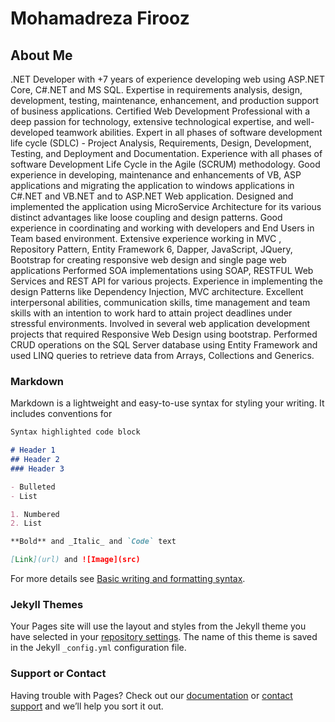 # Mohamadreza Firooz

## About Me

.NET Developer with +7 years of experience developing web using ASP.NET Core, C#.NET and MS SQL. Expertise in requirements analysis, design, development, testing, maintenance, enhancement, and production support of business applications. Certified Web Development Professional with a deep passion for technology, extensive technological expertise, and well-developed teamwork abilities.
Expert in all phases of software development life cycle (SDLC) - Project Analysis, Requirements, Design, Development, Testing, and Deployment and Documentation. Experience with all phases of software Development Life Cycle in the Agile (SCRUM) methodology.
Good experience in developing, maintenance and enhancements of VB, ASP applications and migrating the application to windows applications in C#.NET and VB.NET and to ASP.NET Web application.
Designed and implemented the application using MicroService Architecture for its various distinct advantages like loose coupling and design patterns.
Good experience in coordinating and working with developers and End Users in Team based environment.
Extensive experience working in MVC , Repository Pattern, Entity Framework 6, Dapper, JavaScript, JQuery, Bootstrap for creating responsive web design and single page web applications Performed SOA implementations using SOAP, RESTFUL Web Services and REST API for various projects.
Experience in implementing the design Patterns like Dependency Injection, MVC architecture.
Excellent interpersonal abilities, communication skills, time management and team skills with an intention to work hard to attain project deadlines under stressful environments.
Involved in several web application development projects that required Responsive Web Design using bootstrap.
Performed CRUD operations on the SQL Server database using Entity Framework and used LINQ queries to retrieve data from Arrays, Collections and Generics.

### Markdown

Markdown is a lightweight and easy-to-use syntax for styling your writing. It includes conventions for

```markdown
Syntax highlighted code block

# Header 1
## Header 2
### Header 3

- Bulleted
- List

1. Numbered
2. List

**Bold** and _Italic_ and `Code` text

[Link](url) and ![Image](src)
```

For more details see [Basic writing and formatting syntax](https://docs.github.com/en/github/writing-on-github/getting-started-with-writing-and-formatting-on-github/basic-writing-and-formatting-syntax).

### Jekyll Themes

Your Pages site will use the layout and styles from the Jekyll theme you have selected in your [repository settings](https://github.com/mohamadrezafz/mohamadrezafz.github.io/settings/pages). The name of this theme is saved in the Jekyll `_config.yml` configuration file.

### Support or Contact

Having trouble with Pages? Check out our [documentation](https://docs.github.com/categories/github-pages-basics/) or [contact support](https://support.github.com/contact) and we’ll help you sort it out.
